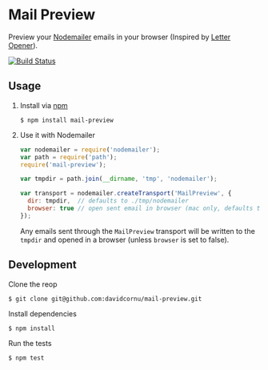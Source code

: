 # Mail Preview

Preview your [Nodemailer](https://github.com/andris9/Nodemailer) emails in your
browser (Inspired by [Letter Opener](https://github.com/ryanb/letter_opener)).

[![Build Status](https://api.travis-ci.org/davidcornu/path-finder.png)](https://travis-ci.org/davidcornu/mail-preview)

## Usage

1. Install via [npm](https://npmjs.org)

    ```
    $ npm install mail-preview
    ```

2. Use it with Nodemailer

    ```javascript
    var nodemailer = require('nodemailer');
    var path = require('path');
    require('mail-preview');

    var tmpdir = path.join(__dirname, 'tmp', 'nodemailer');

    var transport = nodemailer.createTransport('MailPreview', {
      dir: tmpdir,  // defaults to ./tmp/nodemailer
      browser: true // open sent email in browser (mac only, defaults to true)
    });
    ```

    Any emails sent through the `MailPreview` transport will be written to the
    `tmpdir` and opened in a browser (unless `browser` is set to false).

## Development

Clone the reop

```
$ git clone git@github.com:davidcornu/mail-preview.git
```

Install dependencies

```
$ npm install
```

Run the tests

```
$ npm test
```